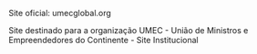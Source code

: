 Site oficial: umecglobal.org

Site destinado para a organização UMEC - União de Ministros e Empreendedores do Continente - Site Institucional